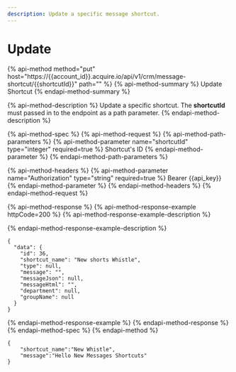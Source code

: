```yaml
---
description: Update a specific message shortcut.
---
```


# Update

{% api-method method="put" host="https://{{account\_id}}.acquire.io/api/v1/crm/message-shortcut/{{shortcutId}}" path="" %}
{% api-method-summary %}
Update Shortcut
{% endapi-method-summary %}

{% api-method-description %}
Update a specific shortcut. The **shortcutId** must passed in to the endpoint as a path parameter.
{% endapi-method-description %}

{% api-method-spec %}
{% api-method-request %}
{% api-method-path-parameters %}
{% api-method-parameter name="shortcutId" type="integer" required=true %}
Shortcut's ID
{% endapi-method-parameter %}
{% endapi-method-path-parameters %}

{% api-method-headers %}
{% api-method-parameter name="Authorization" type="string" required=true %}
Bearer {{api\_key}}
{% endapi-method-parameter %}
{% endapi-method-headers %}
{% endapi-method-request %}

{% api-method-response %}
{% api-method-response-example httpCode=200 %}
{% api-method-response-example-description %}

{% endapi-method-response-example-description %}

```
{
  "data": {
    "id": 36,
    "shortcut_name": "New shorts Whistle",
    "type": null,
    "message": "",
    "messageJson": null,
    "messageHtml": "",
    "department": null,
    "groupName": null
  }
}
```
{% endapi-method-response-example %}
{% endapi-method-response %}
{% endapi-method-spec %}
{% endapi-method %}

```text
{
    "shortcut_name":"New Whistle",
    "message":"Hello New Messages Shortcuts"
}
```

